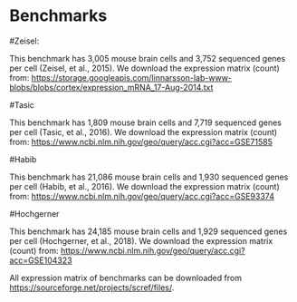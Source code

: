 # Benchmarks

#Zeisel:

This benchmark has 3,005 mouse brain cells and 3,752 sequenced genes per cell (Zeisel, et al., 2015). We download the expression matrix (count) from: 
https://storage.googleapis.com/linnarsson-lab-www-blobs/blobs/cortex/expression_mRNA_17-Aug-2014.txt

#Tasic

This benchmark has 1,809 mouse brain cells and 7,719 sequenced genes per cell (Tasic, et al., 2016). We download the expression matrix (count) from:
https://www.ncbi.nlm.nih.gov/geo/query/acc.cgi?acc=GSE71585

#Habib

This benchmark has 21,086 mouse brain cells and 1,930 sequenced genes per cell (Habib, et al., 2016). We download the expression matrix (count) from: 
https://www.ncbi.nlm.nih.gov/geo/query/acc.cgi?acc=GSE93374

#Hochgerner

This benchmark has 24,185 mouse brain cells and 1,929 sequenced genes per cell (Hochgerner, et al., 2018). We download the expression matrix (count) from: 
https://www.ncbi.nlm.nih.gov/geo/query/acc.cgi?acc=GSE104323

All expression matrix of benchmarks can be downloaded from https://sourceforge.net/projects/scref/files/.
